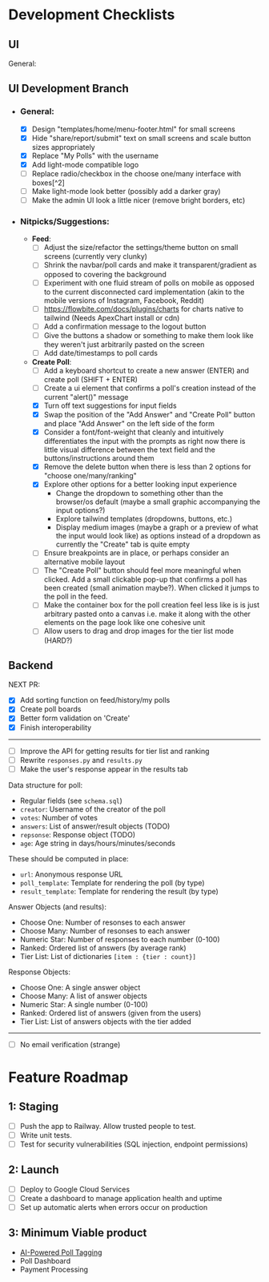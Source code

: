 # Development Checklists

## UI

General:

## UI Development Branch

- ### General:
  - [x] Design "templates/home/menu-footer.html" for small screens
  - [x] Hide "share/report/submit" text on small screens and scale button sizes appropriately
  - [x] Replace "My Polls" with the username
  - [x] Add light-mode compatible logo
  - [ ] Replace radio/checkbox in the choose one/many interface with boxes[^2]
  - [ ] Make light-mode look better (possibly add a darker gray)
  - [ ] Make the admin UI look a little nicer (remove bright borders, etc)
- ### Nitpicks/Suggestions:
  - **Feed**:
    - [ ] Adjust the size/refactor the settings/theme button on small screens (currently very clunky)
    - [ ] Shrink the navbar/poll cards and make it transparent/gradient as opposed to covering the background
    - [ ] Experiment with one fluid stream of polls on mobile as opposed to the current disconnected card implementation (akin to the mobile versions of Instagram, Facebook, Reddit)
    - [ ] https://flowbite.com/docs/plugins/charts for charts native to tailwind (Needs ApexChart install or cdn)
    - [ ] Add a confirmation message to the logout button
    - [ ] Give the buttons a shadow or something to make them look like they weren't just arbitrarily pasted on the screen
    - [ ] Add date/timestamps to poll cards
  - **Create Poll**:
    - [ ] Add a keyboard shortcut to create a new answer (ENTER) and create poll (SHIFT + ENTER)
    - [ ] Create a ui element that confirms a poll's creation instead of the current "alert()" message
    - [x] Turn off text suggestions for input fields
    - [x] Swap the position of the "Add Answer" and "Create Poll" button and place "Add Answer" on the left side of the form
    - [x] Consider a font/font-weight that cleanly and intuitively differentiates the input with the prompts as right now there is little visual difference between the text field and the buttons/instructions around them
    - [x] Remove the delete button when there is less than 2 options for "choose one/many/ranking"
    - [x] Explore other options for a better looking input experience
      - Change the dropdown to something other than the browser/os default (maybe a small graphic accompanying the input options?)
      - Explore tailwind templates (dropdowns, buttons, etc.)
      - Display medium images (maybe a graph or a preview of what the input would look like) as options instead of a dropdown as currently the "Create" tab is quite empty
    - [ ] Ensure breakpoints are in place, or perhaps consider an alternative mobile layout
    - [ ] The "Create Poll" button should feel more meaningful when clicked. Add a small clickable pop-up that confirms a poll has been created (small animation maybe?). When clicked it jumps to the poll in the feed.
    - [ ] Make the container box for the poll creation feel less like is is just arbitrary pasted onto a canvas i.e. make it along with the other elements on the page look like one cohesive unit
    - [ ] Allow users to drag and drop images for the tier list mode (HARD?)

## Backend

NEXT PR:

- [x] Add sorting function on feed/history/my polls
- [x] Create poll boards
- [x] Better form validation on 'Create'
- [x] Finish interoperability

---

- [ ] Improve the API for getting results for tier list and ranking
- [ ] Rewrite `responses.py` and `results.py`
- [ ] Make the user's response appear in the results tab

Data structure for poll:

- Regular fields (see `schema.sql`)
- `creator`: Username of the creator of the poll
- `votes`: Number of votes
- `answers`: List of answer/result objects (TODO)
- `repsonse`: Response object (TODO)
- `age`: Age string in days/hours/minutes/seconds

These should be computed in place:

- `url`: Anonymous response URL
- `poll_template`: Template for rendering the poll (by type)
- `result_template`: Template for rendering the result (by type)

Answer Objects (and results):

- Choose One: Number of resonses to each answer
- Choose Many: Number of resonses to each answer
- Numeric Star: Number of responses to each number (0-100)
- Ranked: Ordered list of answers (by average rank)
- Tier List: List of dictionaries `[item : {tier : count}]`

Response Objects:

- Choose One: A single answer object
- Choose Many: A list of answer objects
- Numeric Star: A single number (0-100)
- Ranked: Ordered list of answers (given from the users)
- Tier List: List of answers objects with the tier added

---

- [ ] No email verification (strange)

# Feature Roadmap

## 1: Staging

- [ ] Push the app to Railway. Allow trusted people to test.
- [ ] Write unit tests.
- [ ] Test for security vulnerabilities (SQL injection, endpoint permissions)

## 2: Launch

- [ ] Deploy to Google Cloud Services
- [ ] Create a dashboard to manage application health and uptime
- [ ] Set up automatic alerts when errors occur on production

## 3: Minimum Viable product

- [AI-Powered Poll Tagging](https://docs.google.com/document/d/1knJN9BY2EJ27TZhUlEIYxNZZmU6g-eYaLxmL75ShN_U/edit?usp=drive_link)
- Poll Dashboard
- Payment Processing
